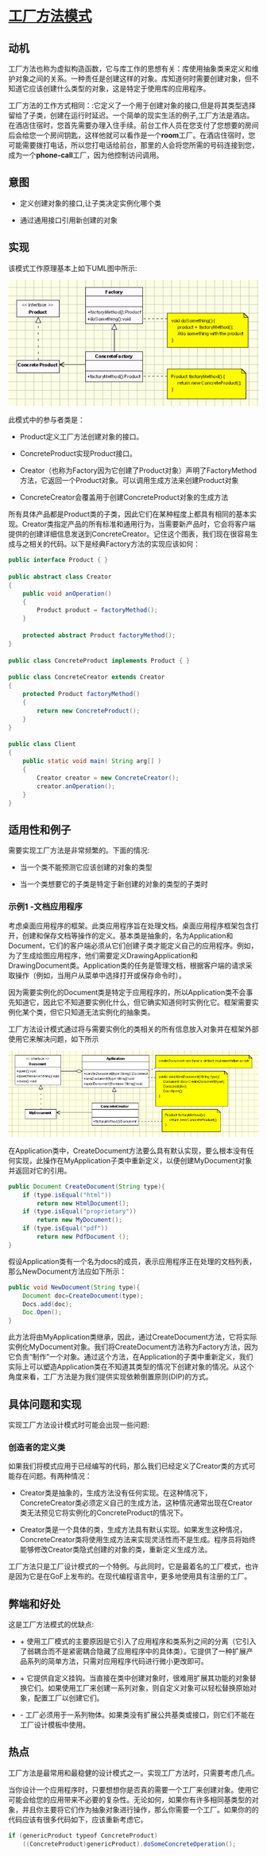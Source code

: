 # [工厂方法模式](https://www.oodesign.com/factory-method-pattern.html) #
<!-- # Factory Method Pattern # -->

## 动机 ##
<!-- ## Motivation ## -->

工厂方法也称为虚拟构造函数，它与库工作的思想有关：库使用抽象类来定义和维护对象之间的关系。一种责任是创建这样的对象。库知道何时需要创建对象，但不知道它应该创建什么类型的对象，这是特定于使用库的应用程序。
<!-- Also known as Virtual Constructor, the Factory Method is related to the idea on which libraries work: a library uses abstract classes for defining and maintaining relations between objects. One type of responsibility is creating such objects. The library knows when an object needs to be created, but not what kind of object it should create, this being specific to the application using the library. -->

工厂方法的工作方式相同：:它定义了一个用于创建对象的接口,但是将其类型选择留给了子类，创建在运行时延迟。一个简单的现实生活的例子,工厂方法是酒店。在酒店住宿时，您首先需要办理入住手续。前台工作人员在您支付了您想要的房间后会给您一个房间钥匙，这样他就可以看作是一个**room**工厂。在酒店住宿时，您可能需要拨打电话，所以您打电话给前台，那里的人会将您所需的号码连接到您，成为一个**phone-call**工厂，因为他控制访问调用。
<!-- The Factory method works just the same way: it defines an interface for creating an object, but leaves the choice of its type to the subclasses, creation being deferred at run-time. A simple real life example of the Factory Method is the hotel. When staying in a hotel you first have to check in. The person working at the front desk will give you a key to your room after you've paid for the room you want and this way he can be looked at as a �room� factory. While staying at the hotel, you might need to make a phone call, so you call the front desk and the person there will connect you with the number you need, becoming a �phone-call� factory, because he controls the access to calls, too. -->

## 意图 ##
<!-- ## Intent ## -->

* 定义创建对象的接口,让子类决定实例化哪个类
<!-- Defines an interface for creating objects, but let subclasses to decide which class to instantiate -->

* 通过通用接口引用新创建的对象
<!-- Refers to the newly created object through a common interface -->

## 实现 ##
<!-- ## Implementation ## -->

该模式工作原理基本上如下UML图中所示:
<!-- The pattern basically works as shown below, in the UML diagram: -->

![工厂方法实现——UML类图](imgaes/factory%20method%20implementation%20-%20uml%20class%20diagram.gif)
<!-- Factory Method Implementation - UML Class Diagram  -->

此模式中的参与者类是：
<!-- The participants classes in this pattern are: -->

* Product定义工厂方法创建对象的接口。
<!-- Product defines the interface for objects the factory method creates. -->
* ConcreteProduct实现Product接口。
<!-- ConcreteProduct implements the Product interface. -->
* Creator（也称为Factory因为它创建了Product对象）声明了FactoryMethod方法，它返回一个Product对象。可以调用生成方法来创建Product对象
<!-- Creator(also refered as Factory because it creates the Product objects) declares the method FactoryMethod, which returns a Product object. May call the generating method for creating Product objects -->
* ConcreteCreator会覆盖用于创建ConcreteProduct对象的生成方法
<!-- ConcreteCreator overrides the generating method for creating ConcreteProduct objects -->

所有具体产品都是Product类的子类，因此它们在某种程度上都具有相同的基本实现。Creator类指定产品的所有标准和通用行为，当需要新产品时，它会将客户端提供的创建详细信息发送到ConcreteCreator。记住这个图表，我们现在很容易生成与之相关的代码。以下是经典Factory方法的实现应该如何：
<!-- All concrete products are subclasses of the Product class, so all of them have the same basic implementation, at some extent. The Creator class specifies all standard and generic behavior of the products and when a new product is needed, it sends the creation details that are supplied by the client to the ConcreteCreator. Having this diagram in mind, it is easy for us now to produce the code related to it. Here is how the implementation of the classic Factory method should look: -->

```java
public interface Product { }

public abstract class Creator 
{
	public void anOperation() 
	{
		Product product = factoryMethod();
	}
	
	protected abstract Product factoryMethod();
}

public class ConcreteProduct implements Product { }

public class ConcreteCreator extends Creator 
{
	protected Product factoryMethod() 
	{
		return new ConcreteProduct();
	}
}

public class Client 
{
	public static void main( String arg[] ) 
	{
		Creator creator = new ConcreteCreator();
		creator.anOperation();
	}
}
```

## 适用性和例子 ##
<!-- ## Applicability & Examples ## -->

需要实现工厂方法是非常频繁的。下面的情况:
<!-- The need for implementing the Factory Method is very frequent. The cases are the ones below: -->
* 当一个类不能预测它应该创建的对象的类型
<!-- when a class can't anticipate the type of the objects it is supposed to create -->
* 当一个类想要它的子类是特定于新创建的对象的类型的子类时
<!-- when a class wants its subclasses to be the ones to specific the type of a newly created object -->

### 示例1 -文档应用程序 ###
<!-- ### Example 1 - Documents Application. ### -->

考虑桌面应用程序的框架。此类应用程序旨在处理文档。桌面应用程序框架包含打开，创建和保存文档等操作的定义。基本类是抽象的，名为Application和Document，它们的客户端必须从它们创建子类才能定义自己的应用程序。例如，为了生成绘图应用程序，他们需要定义DrawingApplication和DrawingDocument类。Application类的任务是管理文档，根据客户端的请求采取操作（例如，当用户从菜单中选择打开或保存命令时）。
<!-- Take into consideration a framework for desktop applications. Such applications are meant to work with documents. A framework for desktop applications contains definitions for operations such as opening, creating and saving a document. The basic classes are abstract ones, named Application and Document, their clients having to create subclasses from them in order to define their own applications. For generating a drawing application, for example, they need to define the DrawingApplication and DrawingDocument classes. The Application class has the task of managing the documents, taking action at the request of the client (for example, when the user selects the open or save command form the menu). -->

因为需要实例化的Document类是特定于应用程序的，所以Application类不会事先知道它，因此它不知道要实例化什么，但它确实知道何时实例化它。框架需要实例化某个类，但它只知道无法实例化的抽象类。
<!-- Because the Document class that needs to be instantiated is specific to the application, the Application class does not know it in advance, so it doesn't know what to instantiate, but it does know when to instantiate it. The framework needs to instantiate a certain class, but it only knows abstract classes that can't be instantiated. -->

工厂方法设计模式通过将与需要实例化的类相关的所有信息放入对象并在框架外部使用它来解决问题，如下所示
<!-- The Factory Method design pattern solves the problem by putting all the information related to the class that needs to be instantiated into an object and using them outside the framework, as you can see below -->

![工厂方法的例子——UML类图](imgaes/factory%20method%20example%20-%20uml%20class%20diagram.gif)
<!-- Factory Method Example - UML Class Diagram -->

在Application类中，CreateDocument方法要么具有默认实现，要么根本没有任何实现，此操作在MyApplication子类中重新定义，以便创建MyDocument对象并返回对它的引用。
<!-- In the Application class the CreateDocument method either has a default implementation or it doesn't have any implementation at all, this operation being redefined in the MyApplication subclass so that it creates a MyDocument object and returns a reference to it. -->

```java
public Document CreateDocument(String type){
	if (type.isEqual("html"))
		return new HtmlDocument();
	if (type.isEqual("proprietary"))
		return new MyDocument();
	if (type.isEqual("pdf"))
		return new PdfDocument ();
}
```

假设Application类有一个名为docs的成员，表示应用程序正在处理的文档列表，那么NewDocument方法应如下所示：
<!-- Assuming that the Application class has a member called docs that represents a list of documents being handled by the application, then the NewDocument method should look like this: -->

```java
public void NewDocument(String type){
	Document doc=CreateDocument(type);
	Docs.add(doc);
	Doc.Open();
}
```

此方法将由MyApplication类继承，因此，通过CreateDocument方法，它将实际实例化MyDocument对象。我们将CreateDocument方法称为Factory方法，因为它负责“制作”一个对象。通过这个方法，在Application的子类中重新定义，我们实际上可以塑造Application类在不知道其类型的情况下创建对象的情况。从这个角度来看，工厂方法是为我们提供实现依赖倒置原则(DIP)的方式。
<!-- This method will be inherited by the MyApplication class and, so, through the CreateDocument method, it will actually instantiate MyDocument objects. We will call the CreateDocument method a Factory Method because it is responsible with 'making' an object. Through this method, redefined in Application's subclasses, we can actually shape the situation in which the Application class creates objects without knowing their type. From this point of view the factory method is pattern which provides us a way to achieve the DIP principle. -->

## 具体问题和实现 ##
<!-- ## Specific problems and implementation ## -->

实现工厂方法设计模式时可能会出现一些问题:
<!-- When implementing the Factory Method design pattern some issues may appear: -->


### 创造者的定义类 ###
<!-- ### Definition of Creator class ###-->

如果我们将模式应用于已经编写的代码，那么我们已经定义了Creator类的方式可能存在问题。有两种情况：
<!-- If we apply the pattern to an already written code there may be problems with the way we have the Creator class already defined. There are two cases: -->

* Creator类是抽象的，生成方法没有任何实现。在这种情况下，ConcreteCreator类必须定义自己的生成方法，这种情况通常出现在Creator类无法预见它将实例化的ConcreteProduct的情况下。
<!-- Creator class is abstract and generating method does not have any implementation. In this case the ConcreteCreator classes must define their own generation method and this situation usually appears in the cases where the Creator class can't foresee what ConcreteProduct it will instantiate. -->
* Creator类是一个具体的类，生成方法具有默认实现。如果发生这种情况，ConcreteCreator类将使用生成方法来实现灵活性而不是生成。程序员将始终能够修改Creator类隐式创建的对象的类，重新定义生成方法。
<!-- Creator class is a concrete class, the generating method having a default implementation. If this happens, the ConcreteCreator classes will use the generating method for flexibility rather than for generation. The programmer will always be able to modify the class of the objects that the Creator class implicitly creates, redefining the generation method. -->

工厂方法只是工厂设计模式的一个特例。与此同时，它是最着名的工厂模式，也许是因为它是在GoF上发布的。在现代编程语言中，更多地使用具有注册的工厂。
<!-- Factory method is just a particular case of the factory design pattern. In the same time it is the most known factory pattern, maybe because it was published in the GoF. In modern programming languages the factory with registration is more used. -->

## 弊端和好处 ##
<!-- ## Drawbacks and Benefits ## -->

这是工厂方法模式的优缺点:
<!-- Here are the benefits and drawbacks of factory method pattern: -->

* \+ 使用工厂模式的主要原因是它引入了应用程序和类系列之间的分离（它引入了弱耦合而不是紧密耦合隐藏了应用程序中的具体类）。它提供了一种扩展产品系列的简单方法，只需对应用程序代码进行微小更改即可。
<!-- The main reason for which the factory pattern is used is that it introduces a separation between the application and a family of classes (it introduces weak coupling instead of tight coupling hiding concrete classes from the application). It provides a simple way of extending the family of products with minor changes in application code. -->
* \+ 它提供自定义挂钩。当直接在类中创建对象时，很难用扩展其功能的对象替换它们。如果使用工厂来创建一系列对象，则自定义对象可以轻松替换原始对象，配置工厂以创建它们。
<!-- It provides customization hooks. When the objects are created directly inside the class it's hard to replace them by objects which extend their functionality. If a factory is used instead to create a family of objects the customized objects can easily replace the original objects, configuring the factory to create them. -->
* \- 工厂必须用于一系列物体。如果类没有扩展公共基类或接口，则它们不能在工厂设计模板中使用。
<!-- The factory has to be used for a family of objects. If the classes doesn't extend common base class or interface they can not be used in a factory design template. -->

## 热点 ##
<!-- ## Hot Points: ## -->

工厂方法是最常用和最稳健的设计模式之一。实现工厂方法时，只需要考虑几点。
<!-- The factory method is one of the most used and one of the more robust design patterns. There are only few points which have to be considered when you implement a factory method. -->

当你设计一个应用程序时，只要想想你是否真的需要一个工厂来创建对象。使用它可能会给您的应用带来不必要的复杂性。无论如何，如果你有许多相同基类型的对象，并且你主要将它们作为抽象对象进行操作，那么你需要一个工厂。如果你的的代码应该有很多代码如下，应该重新考虑它。
<!-- When you design an application just think if you really need it a factory to create objects. Maybe using it will bring unnecessary complexity in your application. Anyway if you have many object of the same base type and you manipulate them mostly as abstract objects, then you need a factory. If you're code should have a lot of code like the following, reconsider it. -->

```java
if (genericProduct typeof ConcreteProduct)
	((ConcreteProduct)genericProduct).doSomeConcreteOperation();
```